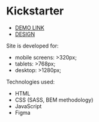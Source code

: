 # Kickstarter

- [DEMO LINK](https://alexanderkolomiiets.github.io/Kickstarter/)
- [DESIGN](https://www.figma.com/file/Ujp7bCFuvuJlkn8TSbQPSZ/Kickstarter_FE-students)

Site is developed for:

- mobile screens: >320px;
- tablets: >768px;
- desktop: >1280px;

Technologies used:

- HTML
- CSS (SASS, BEM methodology)
- JavaScript
- Figma
